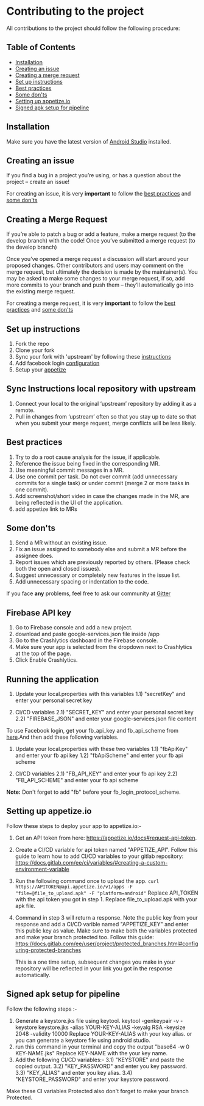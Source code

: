 # Contributing to the project

All contributions to the project should follow the following procedure:

## Table of Contents

- [Installation](#installation)
- [Creating an issue](#creating-an-issue)
- [Creating a merge request](#creating-a-merge-request)
- [Set up instructions](#set-up-instructions)
- [Best practices](#best-practices)
- [Some don'ts](#some-donts)
- [Setting up appetize.io](setting-up-appetize.io)
- [Signed apk setup for pipeline](#signed-apk-setup-for-pipeline)

## Installation

Make sure you have the latest version of [Android Studio](https://developer.android.com/studio) installed.

## Creating an issue

If you find a bug in a project you’re using, or has a question about the project – create an issue!

For creating an issue, it is very **important** to follow the [best practices](#best-practices) and [some don'ts](#some-donts)

## Creating a Merge Request

If you’re able to patch a bug or add a feature, make a merge request (to the develop branch) with the code! Once you’ve submitted a merge request (to the develop branch)

Once you’ve opened a merge request a discussion will start around your proposed changes. Other contributors and users may comment on the merge request, but ultimately the decision is made by the maintainer(s). You may be asked to make some changes to your merge request, if so, add more commits to your branch and push them – they’ll automatically go into the existing merge request.

For creating a merge request, it is very **important** to follow the [best practices](#best-practices) and [some don'ts](#some-donts)

## Set up instructions

1. Fork the repo
2. Clone your fork
3. Sync your fork with 'upstream' by following these [instructions](#sync-instructions-local-repository-with-upstream)
4. Add facebook login [configuration](#Running-the-application)
5. Setup your [appetize](#Setting-up-appetize.io)

## Sync Instructions local repository with upstream

1. Connect your local to the original ‘upstream’ repository by adding it as a remote.
2. Pull in changes from ‘upstream’ often so that you stay up to date so that when you submit your merge request, merge conflicts will be less likely.

## Best practices

1. Try to do a root cause analysis for the issue, if applicable.
2. Reference the issue being fixed in the corresponding MR.
3. Use meaningful commit messages in a MR.
4. Use one commit per task. Do not over commit (add unnecessary commits for a single task) or under commit (merge 2 or more tasks in one commit).
5. Add screenshot/short video in case the changes made in the MR, are being reflected in the UI of the application.
6. add appetize link to MRs

## Some don'ts

1. Send a MR without an existing issue.
2. Fix an issue assigned to somebody else and submit a MR before the assignee does.
3. Report issues which are previously reported by others. (Please check both the open and closed issues).
4. Suggest unnecessary or completely new features in the issue list.
5. Add unnecessary spacing or indentation to the code.

If you face **any** problems, feel free to ask our community at [Gitter](https://gitter.im/AOSSIE/Agora-Android)

## Firebase API key
1. Go to Firebase console and add a new project.
2. download and paste google-services.json file inside  /app
3. Go to the Crashlytics dashboard in the Firebase console.
4. Make sure your app is selected from the dropdown next to Crashlytics at the top of the page.
5. Click Enable Crashlytics.


## Running the application
1) Update your local.properties with this variables
      1.1) "secretKey" and enter your personal secret key
      
2) CI/CD variables
      2.1) "SECRET_KEY" and enter your personal secret key
      2.2) "FIREBASE_JSON" and enter your google-services.json file content
      
To use Facebook login, get your fb_api_key and fb_api_scheme from [here](https://developers.facebook.com/apps/).And then add these following variables.
   1) Update your local.properties with these two variables
      1.1) "fbApiKey" and enter your fb api key
      1.2) "fbApiScheme" and enter your fb api scheme

   2) CI/CD variables
      2.1) "FB_API_KEY" and enter your fb api key
      2.2) "FB_API_SCHEME" and enter your fb api scheme

**Note:** Don't forget to add "fb" before your fb_login_protocol_scheme.

## Setting up appetize.io

Follow these steps to deploy your app to appetize.io:-

1. Get an API token from here: https://appetize.io/docs#request-api-token.
2. Create a CI/CD variable for api token named "APPETIZE_API".
    Follow this guide to learn how to add CI/CD variables to your gitlab repository: https://docs.gitlab.com/ee/ci/variables/#creating-a-custom-environment-variable
3. Run the following command once to upload the app.
    ```curl https://APITOKEN@api.appetize.io/v1/apps -F "file=@file_to_upload.apk" -F "platform=android"```
    Replace API_TOKEN with the api token you got in step 1.
    Replace file_to_upload.apk with your apk file.
4. Command in step 3 will return a response. Note the public key from your response and add  a CI/CD varible named "APPETIZE_KEY" and enter this public key as value.
    Make sure to make both the variables protected and make your branch protected too. Follow this guide: https://docs.gitlab.com/ee/user/project/protected_branches.html#configuring-protected-branches

    This is a one time setup, subsequent changes you make in your repository will be reflected in your link you got in the response automatically.

## Signed apk setup for pipeline

Follow the following steps :-

   1) Generate a keystore.jks file using keytool. keytool -genkeypair -v -keystore keystore.jks -alias YOUR-KEY-ALIAS -keyalg RSA -keysize 2048 -validity 10000 Replace YOUR-KEY-ALIAS with your key alias.
      or you can generate a keystore file using android studio.
   2) run this command in your terminal and copy the output  "base64 -w 0 KEY-NAME.jks" Replace KEY-NAME with the your key name.
   3) Add the following CI/CD variables:-
      3.1) "KEYSTORE" and paste the copied output.
      3.2) "KEY_PASSWORD" and enter you key password.
      3.3) "KEY_ALIAS" and enter you key alias.
      3.4) "KEYSTORE_PASSWORD" and enter your keystore password.

   Make these CI variables Protected also don't forget to make your branch Protected.